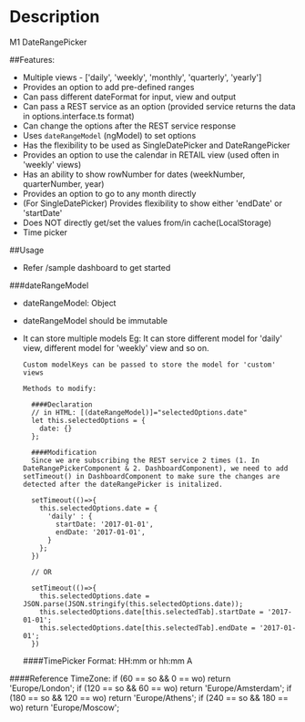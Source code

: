 # Description

M1 DateRangePicker

##Features:

-   Multiple views - ['daily', 'weekly', 'monthly', 'quarterly', 'yearly']
-   Provides an option to add pre-defined ranges
-   Can pass different dateFormat for input, view and output
-   Can pass a REST service as an option (provided service returns the data in options.interface.ts format)
-   Can change the options after the REST service response
-   Uses `dateRangeModel` (ngModel) to set options
-   Has the flexibility to be used as SingleDatePicker and DateRangePicker
-   Provides an option to use the calendar in RETAIL view (used often in 'weekly' views)
-   Has an ability to show rowNumber for dates (weekNumber, quarterNumber, year)
-   Provides an option to go to any month directly
-   (For SingleDatePicker) Provides flexibility to show either 'endDate' or 'startDate'
-   Does NOT directly get/set the values from/in cache(LocalStorage)
-   Time picker

##Usage

-   Refer /sample dashboard to get started

###dateRangeModel

-   dateRangeModel: Object
-   dateRangeModel should be immutable
-   It can store multiple models
    Eg: It can store different model for 'daily' view, different model for 'weekly' view and so on.

        Custom modelKeys can be passed to store the model for 'custom' views

        Methods to modify:

          ####Declaration
          // in HTML: [(dateRangeModel)]="selectedOptions.date"
          let this.selectedOptions = {
            date: {}
          };

          ####Modification
          Since we are subscribing the REST service 2 times (1. In DateRangePickerComponent & 2. DashboardComponent), we need to add setTimeout() in DashboardComponent to make sure the changes are detected after the dateRangePicker is initalized.

          setTimeout(()=>{
            this.selectedOptions.date = {
              'daily' : {
                startDate: '2017-01-01',
                endDate: '2017-01-01',
              }
            };
          })

          // OR

          setTimeout(()=>{
            this.selectedOptions.date = JSON.parse(JSON.stringify(this.selectedOptions.date));
            this.selectedOptions.date[this.selectedTab].startDate = '2017-01-01';
            this.selectedOptions.date[this.selectedTab].endDate = '2017-01-01';
          })

    ####TimePicker
    Format: HH:mm or hh:mm A

####Reference
TimeZone:
if (60 == so && 0 == wo) return 'Europe/London';
if (120 == so && 60 == wo) return 'Europe/Amsterdam';
if (180 == so && 120 == wo) return 'Europe/Athens';
if (240 == so && 180 == wo) return 'Europe/Moscow';
